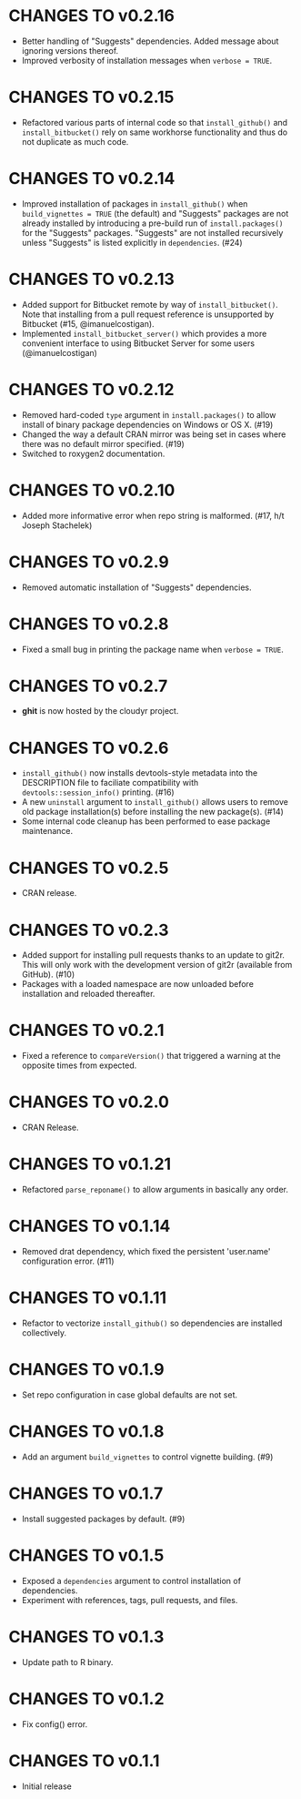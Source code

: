 # CHANGES TO v0.2.16

* Better handling of "Suggests" dependencies. Added message about ignoring versions thereof.
* Improved verbosity of installation messages when `verbose = TRUE`.

# CHANGES TO v0.2.15

* Refactored various parts of internal code so that `install_github()` and `install_bitbucket()` rely on same workhorse functionality and thus do not duplicate as much code.

# CHANGES TO v0.2.14

* Improved installation of packages in `install_github()` when `build_vignettes = TRUE` (the default) and "Suggests" packages are not already installed by introducing a pre-build run of `install.packages()` for the "Suggests" packages. "Suggests" are not installed recursively unless "Suggests" is listed explicitly in `dependencies`. (#24)

# CHANGES TO v0.2.13

* Added support for Bitbucket remote by way of `install_bitbucket()`. Note that installing from a pull request reference is unsupported by Bitbucket (#15, @imanuelcostigan).
* Implemented `install_bitbucket_server()` which provides a more convenient interface to using Bitbucket Server for some users (@imanuelcostigan)

# CHANGES TO v0.2.12

 * Removed hard-coded `type` argument in `install.packages()` to allow install of binary package dependencies on Windows or OS X. (#19)
 * Changed the way a default CRAN mirror was being set in cases where there was no default mirror specified. (#19)
 * Switched to roxygen2 documentation.

# CHANGES TO v0.2.10

 * Added more informative error when repo string is malformed. (#17, h/t Joseph Stachelek)

# CHANGES TO v0.2.9

 * Removed automatic installation of "Suggests" dependencies.

# CHANGES TO v0.2.8

 * Fixed a small bug in printing the package name when `verbose = TRUE`.

# CHANGES TO v0.2.7 

 * **ghit** is now hosted by the cloudyr project.

# CHANGES TO v0.2.6 

 * `install_github()` now installs devtools-style metadata into the DESCRIPTION file to faciliate compatibility with `devtools::session_info()` printing. (#16)
 * A new `uninstall` argument to `install_github()` allows users to remove old package installation(s) before installing the new package(s). (#14)
 * Some internal code cleanup has been performed to ease package maintenance.

# CHANGES TO v0.2.5 

 * CRAN release.

# CHANGES TO v0.2.3 

 * Added support for installing pull requests thanks to an update to git2r. This will only work with the development version of git2r (available from GitHub). (#10)
 * Packages with a loaded namespace are now unloaded before installation and reloaded thereafter.

# CHANGES TO v0.2.1 

 * Fixed a reference to `compareVersion()` that triggered a warning at the opposite times from expected.

# CHANGES TO v0.2.0 

 * CRAN Release.

# CHANGES TO v0.1.21 

 * Refactored `parse_reponame()` to allow arguments in basically any order.

# CHANGES TO v0.1.14 

 * Removed drat dependency, which fixed the persistent 'user.name' configuration error. (#11)

# CHANGES TO v0.1.11 

 * Refactor to vectorize `install_github()` so dependencies are installed collectively.

# CHANGES TO v0.1.9 

 * Set repo configuration in case global defaults are not set.

# CHANGES TO v0.1.8 

 * Add an argument `build_vignettes` to control vignette building. (#9)

# CHANGES TO v0.1.7 

 * Install suggested packages by default. (#9)

# CHANGES TO v0.1.5 

 * Exposed a `dependencies` argument to control installation of dependencies.
 * Experiment with references, tags, pull requests, and files.

# CHANGES TO v0.1.3 

 * Update path to R binary.

# CHANGES TO v0.1.2 

 * Fix config() error.

# CHANGES TO v0.1.1 

 * Initial release
